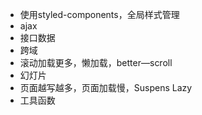 - 使用styled-components，全局样式管理
- ajax
- 接口数据
- 跨域
- 滚动加载更多，懒加载，better—scroll
- 幻灯片
- 页面越写越多，页面加载慢，Suspens Lazy
- 工具函数